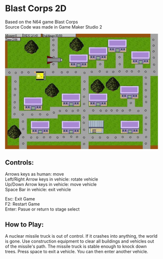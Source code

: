 # Blast Corps 2D

Based on the N64 game Blast Corps  
Source Code was made in Game Maker Studio 2

![Screenshot](https://github.com/timeblade0/blast_corps_2d/blob/main/screenshot.jpg)


Controls:  
-------------------------
Arrows keys as human:              move  
Left/Right Arrow keys in vehicle:  rotate vehicle  
Up/Down Arrow keys in vehicle:     move vehicle  
Space Bar in vehicle:              exit vehicle  

Esc:                               Exit Game  
F2:                                Restart Game  
Enter:                             Pasue or return to stage select  

How to Play:  
-------------------------
A nuclear missile truck is out of control. If it crashes into anything, the world is gone.
Use construction equipment to clear all buildings and vehicles out of the missile's path. The missile truck is stable enough to knock down trees.
Press space to exit a vehicle. You can then enter another vehicle.
